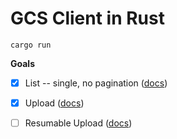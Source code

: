 # GCS Client in Rust 

```
cargo run
```

**Goals**
 * [x] List -- single, no pagination ([docs](https://cloud.google.com/storage/docs/json_api/v1/objects/list))
 * [x] Upload ([docs](https://cloud.google.com/storage/docs/resumable-uploads#rest-apis))
 * [ ] Resumable Upload ([docs](https://cloud.google.com/storage/docs/performing-resumable-uploads))
 

